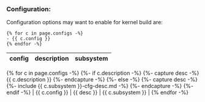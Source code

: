 ### Configuration:

Configuration options may want to enable for kernel build are:


```
{% for c in page.configs -%}
- {{ c.config }}
{% endfor -%}
```

| config | description | subsystem |
---------|-------------|-----------|
{% for c in page.configs -%}
{%- if c.description -%}
    {%- capture desc -%} {{ c.description }} {%- endcapture -%}
{%- else -%}
    {%- capture desc -%} {%- include {{ c.subsystem }}-cfg-desc.md -%} {%- endcapture -%}
{%- endif -%}
| {{ c.config }} | {{ desc }} | {{ c.subsystem }} |
{% endfor -%}


